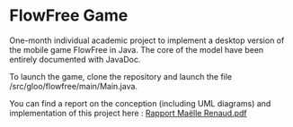 # FlowFree Game

One-month individual academic project to implement a desktop version of the mobile game FlowFree in Java.
The core of the model have been entirely documented with JavaDoc.

To launch the game, clone the repository and launch the file /src/gloo/flowfree/main/Main.java.

You can find a report on the conception (including UML diagrams) and implementation of this project here : [Rapport Maëlle Renaud.pdf](https://github.com/maellerenaud/flowfree-game/files/6175537/Rapport.Maelle.Renaud.pdf)

